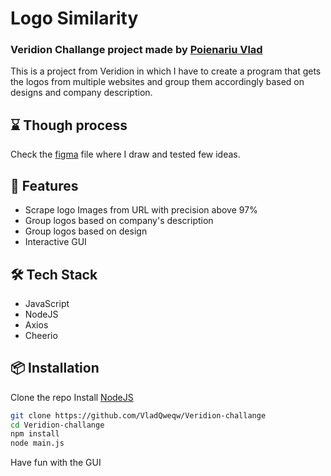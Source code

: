 # Logo Similarity
### Veridion Challange project made by [Poienariu Vlad](https://www.linkedin.com/in/poienariu-vlad/)


This is a project from Veridion in which I have to create a program that gets the logos from multiple websites and group them accordingly based on designs and company description.

## ⌛ Though process
Check the [figma](https://www.figma.com/board/ZEc4sbceNUpLd1ylXmbE01/Project-one-logic?node-id=0-1&t=NIZ8UuncLBK460qC-1) file where I draw and tested few ideas.

## 🚀 Features
- Scrape logo Images from URL with precision above 97%
- Group logos based on company's description
- Group logos based on design
- Interactive GUI

## 🛠️ Tech Stack
- JavaScript
- NodeJS
- Axios
- Cheerio


## 📦 Installation
Clone the repo
Install [NodeJS](https://nodejs.org/en)
   
```bash
git clone https://github.com/VladQweqw/Veridion-challange
cd Veridion-challange
npm install
node main.js
```

Have fun with the GUI
